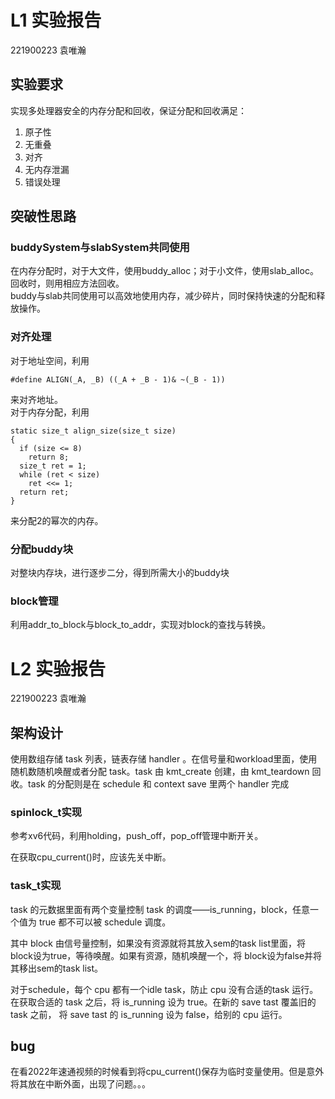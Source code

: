 # L1 实验报告
221900223 袁唯瀚
## 实验要求
实现多处理器安全的内存分配和回收，保证分配和回收满足：
1. 原子性
2. 无重叠
3. 对齐
4. 无内存泄漏
5. 错误处理
## 突破性思路
### buddySystem与slabSystem共同使用

在内存分配时，对于大文件，使用buddy_alloc；对于小文件，使用slab_alloc。回收时，则用相应方法回收。  
buddy与slab共同使用可以高效地使用内存，减少碎片，同时保持快速的分配和释放操作。
### 对齐处理
对于地址空间，利用
```
#define ALIGN(_A, _B) ((_A + _B - 1)& ~(_B - 1))
```
来对齐地址。  
对于内存分配，利用
```
static size_t align_size(size_t size)
{ 
  if (size <= 8) 
    return 8; 
  size_t ret = 1; 
  while (ret < size) 
    ret <<= 1; 
  return ret; 
}
```
来分配2的幂次的内存。
### 分配buddy块
对整块内存块，进行逐步二分，得到所需大小的buddy块
### block管理
利用addr_to_block与block_to_addr，实现对block的查找与转换。

# L2 实验报告
221900223 袁唯瀚
## 架构设计
使用数组存储 task 列表，链表存储 handler 。在信号量和workload里面，使用随机数随机唤醒或者分配 task。task 由 kmt_create 创建，由 kmt_teardown 回收。task 的分配则是在 schedule 和 context save 里两个 handler 完成
### spinlock_t实现
参考xv6代码，利用holding，push_off，pop_off管理中断开关。

在获取cpu_current()时，应该先关中断。
### task_t实现
task 的元数据里面有两个变量控制 task 的调度——is_running，block，任意一个值为 true 都不可以被 schedule 调度。

其中 block 由信号量控制，如果没有资源就将其放入sem的task list里面，将block设为true，等待唤醒。如果有资源，随机唤醒一个，将 block设为false并将其移出sem的task list。

对于schedule，每个 cpu 都有一个idle task，防止 cpu 没有合适的task 运行。在获取合适的 task 之后，将 is_running 设为 true。在新的 save tast 覆盖旧的 task 之前， 将 save tast 的 is_running 设为 false，给别的 cpu 运行。
## bug
在看2022年速通视频的时候看到将cpu_current()保存为临时变量使用。但是意外将其放在中断外面，出现了问题。。。